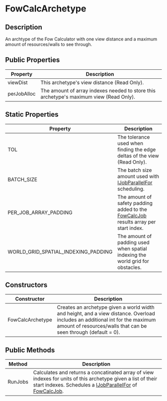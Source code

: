 # FowCalcArchetype

## Description
An archtype of the Fow Calculator with one view distance and a maximum amount of resources/walls to see through.

## Public Properties
Property | Description
--- | ---
viewDist | This archetype's view distance (Read Only).
perJobAlloc | The amount of array indexes needed to store this archetype's maximum view (Read Only).

## Static Properties
Property | Description
--- | ---
TOL | The tolerance used when finding the edge deltas of the view (Read Only).
BATCH_SIZE | The batch size amount used with [IJobParallelFor](https://docs.unity3d.com/ScriptReference/Unity.Jobs.IJobParallelFor.html) scheduling.
PER_JOB_ARRAY_PADDING | The amount of safety padding added to the [FowCalcJob](https://github.com/Sindrex/Bachelor086-fow-doc/blob/master/Classes/FowCalcJob.md) results array per start index.
WORLD_GRID_SPATIAL_INDEXING_PADDING | The amount of padding used when spatial indexing the world grid for obstacles.

## Constructors
Constructor | Description
--- | ---
FowCalcArchetype | Creates an archetype given a world width and height, and a view distance. Overload includes an additional int for the maximum amount of resources/walls that can be seen through (default = 0).

## Public Methods
Method | Description
--- | ---
RunJobs | Calculates and returns a concatinated array of view indexes for units of this archetype given a list of their start indexes. Schedules a [IJobParallelFor](https://docs.unity3d.com/ScriptReference/Unity.Jobs.IJobParallelFor.html) of [FowCalcJob](https://github.com/Sindrex/Bachelor086-fow-doc/blob/master/Classes/FowCalcJob.md).
